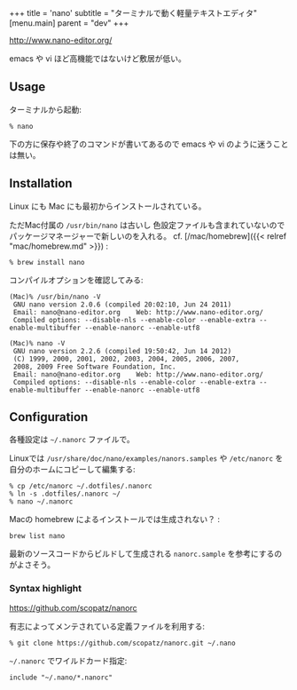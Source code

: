 +++
title = 'nano'
subtitle = "ターミナルで動く軽量テキストエディタ"
[menu.main]
  parent = "dev"
+++

<http://www.nano-editor.org/>

emacs や vi ほど高機能ではないけど敷居が低い。

## Usage

ターミナルから起動:

    % nano

下の方に保存や終了のコマンドが書いてあるので
emacs や vi のように迷うことは無い。

## Installation

Linux にも Mac にも最初からインストールされている。

ただMac付属の `/usr/bin/nano` は古いし
色設定ファイルも含まれていないので
パッケージマネージャーで新しいのを入れる。
cf. [/mac/homebrew]({{< relref "mac/homebrew.md" >}}) :

    % brew install nano

コンパイルオプションを確認してみる:

    (Mac)% /usr/bin/nano -V
     GNU nano version 2.0.6 (compiled 20:02:10, Jun 24 2011)
     Email: nano@nano-editor.org    Web: http://www.nano-editor.org/
     Compiled options: --disable-nls --enable-color --enable-extra --enable-multibuffer --enable-nanorc --enable-utf8

    (Mac)% nano -V
     GNU nano version 2.2.6 (compiled 19:50:42, Jun 14 2012)
     (C) 1999, 2000, 2001, 2002, 2003, 2004, 2005, 2006, 2007,
     2008, 2009 Free Software Foundation, Inc.
     Email: nano@nano-editor.org    Web: http://www.nano-editor.org/
     Compiled options: --disable-nls --enable-color --enable-extra --enable-multibuffer --enable-nanorc --enable-utf8

## Configuration

各種設定は `~/.nanorc` ファイルで。

Linuxでは `/usr/share/doc/nano/examples/nanors.samples` や
`/etc/nanorc` を自分のホームにコピーして編集する:

    % cp /etc/nanorc ~/.dotfiles/.nanorc
    % ln -s .dotfiles/.nanorc ~/
    % nano ~/.nanorc

Macの homebrew によるインストールでは生成されない？ :

    brew list nano

最新のソースコードからビルドして生成される `nanorc.sample`
を参考にするのがよさそう。

### Syntax highlight

<https://github.com/scopatz/nanorc>

有志によってメンテされている定義ファイルを利用する:

    % git clone https://github.com/scopatz/nanorc.git ~/.nano

`~/.nanorc` でワイルドカード指定:

    include "~/.nano/*.nanorc"
